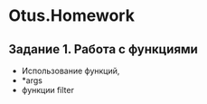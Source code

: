 # Otus.Homework
## Задание 1. Работа с функциями
* Использование функций, 
* *args
* функции filter
